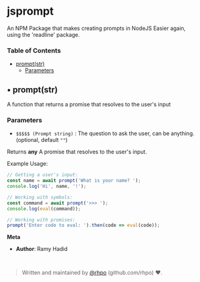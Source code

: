 # jsprompt
An NPM Package that makes creating prompts in NodeJS Easier again, using the 'readline' package.

<!-- Generated by documentation.js. Update this documentation by updating the source code. -->

### Table of Contents

*   [prompt(str)][1]
    *   [Parameters][2]

## &bull; prompt(str)

A function that returns a promise that resolves to the user's input

### Parameters

*   `$$$$$ (Prompt string)` : The question to ask the user, can be anything. (optional, default `""`)

Returns **any** A promise that resolves to the user's input.

Example Usage:
```js
// Getting a user's input:
const name = await prompt('What is your name? ');
console.log('Hi', name, '!');

// Working with symbols:
const command = await prompt('>>> ');
console.log(eval(command));

// Working with promises:
prompt('Enter code to eval: ').then(code => eval(code));
```

**Meta**

*   **Author**: Ramy Hadid
<br>

> Written and maintained by <a href="https://github.com/rhpo">@rhpo</a> (github.com/rhpo) ❤️.

[1]: #exports

[2]: #parameters
